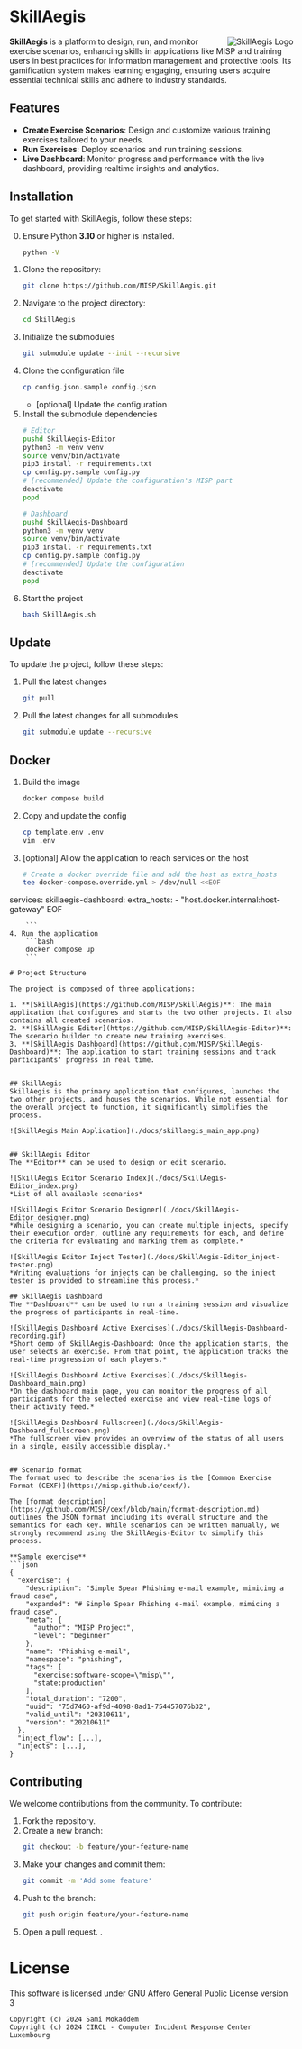# SkillAegis
<img alt="SkillAegis Logo" align="right" src="application/skillaegis-logo.svg"/> 

**SkillAegis** is a platform to design, run, and monitor exercise scenarios, enhancing skills in applications like MISP and training users in best practices for information management and protective tools. Its gamification system makes learning engaging, ensuring users acquire essential technical skills and adhere to industry standards.


## Features

- **Create Exercise Scenarios**: Design and customize various training exercises tailored to your needs.
- **Run Exercises**: Deploy scenarios and run training sessions.
- **Live Dashboard**: Monitor progress and performance with the live dashboard, providing realtime insights and analytics.

## Installation

To get started with SkillAegis, follow these steps:

0. Ensure Python **3.10** or higher is installed.
    ```bash
    python -V
    ```
1. Clone the repository:
    ```bash
    git clone https://github.com/MISP/SkillAegis.git
    ```
2. Navigate to the project directory:
    ```bash
    cd SkillAegis
    ```
3. Initialize the submodules
    ```bash
    git submodule update --init --recursive
    ```
4. Clone the configuration file
    ```bash
    cp config.json.sample config.json
    ```
    -   [optional] Update the configuration
5. Install the submodule dependencies
   ```bash
   # Editor
   pushd SkillAegis-Editor
   python3 -m venv venv
   source venv/bin/activate
   pip3 install -r requirements.txt
   cp config.py.sample config.py
   # [recommended] Update the configuration's MISP part
   deactivate
   popd

   # Dashboard
   pushd SkillAegis-Dashboard
   python3 -m venv venv
   source venv/bin/activate
   pip3 install -r requirements.txt
   cp config.py.sample config.py
   # [recommended] Update the configuration
   deactivate
   popd
   ```
6. Start the project
   ```bash
   bash SkillAegis.sh
   ```

## Update

To update the project, follow these steps:

1. Pull the latest changes
    ```bash
    git pull
    ```
2. Pull the latest changes for all submodules
    ```bash
    git submodule update --recursive
    ```

## Docker
1. Build the image
    ```bash
    docker compose build
    ```
2. Copy and update the config
    ```bash
    cp template.env .env
    vim .env
    ```
3. [optional] Allow the application to reach services on the host
    ```bash
    # Create a docker override file and add the host as extra_hosts
    tee docker-compose.override.yml > /dev/null <<EOF
services:
  skillaegis-dashboard:
    extra_hosts:
      - "host.docker.internal:host-gateway"
EOF
```
    ```
4. Run the application
    ```bash
    docker compose up
    ```

# Project Structure

The project is composed of three applications:

1. **[SkillAegis](https://github.com/MISP/SkillAegis)**: The main application that configures and starts the two other projects. It also contains all created scenarios.
2. **[SkillAegis Editor](https://github.com/MISP/SkillAegis-Editor)**: The scenario builder to create new training exercises.
3. **[SkillAegis Dashboard](https://github.com/MISP/SkillAegis-Dashboard)**: The application to start training sessions and track participants' progress in real time.


## SkillAegis
SkillAegis is the primary application that configures, launches the two other projects, and houses the scenarios. While not essential for the overall project to function, it significantly simplifies the process.

![SkillAegis Main Application](./docs/skillaegis_main_app.png)


## SkillAegis Editor
The **Editor** can be used to design or edit scenario.

![SkillAegis Editor Scenario Index](./docs/SkillAegis-Editor_index.png)
*List of all available scenarios*

![SkillAegis Editor Scenario Designer](./docs/SkillAegis-Editor_designer.png)
*While designing a scenario, you can create multiple injects, specify their execution order, outline any requirements for each, and define the criteria for evaluating and marking them as complete.*

![SkillAegis Editor Inject Tester](./docs/SkillAegis-Editor_inject-tester.png)
*Writing evaluations for injects can be challenging, so the inject tester is provided to streamline this process.*

## SkillAegis Dashboard
The **Dashboard** can be used to run a training session and visualize the progress of participants in real-time.

![SkillAegis Dashboard Active Exercises](./docs/SkillAegis-Dashboard-recording.gif)
*Short demo of SkillAegis-Dashboard: Once the application starts, the user selects an exercise. From that point, the application tracks the real-time progression of each players.*

![SkillAegis Dashboard Active Exercises](./docs/SkillAegis-Dashboard_main.png)
*On the dashboard main page, you can monitor the progress of all participants for the selected exercise and view real-time logs of their activity feed.*

![SkillAegis Dashboard Fullscreen](./docs/SkillAegis-Dashboard_fullscreen.png)
*The fullscreen view provides an overview of the status of all users in a single, easily accessible display.*


## Scenario format
The format used to describe the scenarios is the [Common Exercise Format (CEXF)](https://misp.github.io/cexf/).

The [format description](https://github.com/MISP/cexf/blob/main/format-description.md) outlines the JSON format including its overall structure and the semantics for each key. While scenarios can be written manually, we strongly recommend using the SkillAegis-Editor to simplify this process.

**Sample exercise**
```json
{
  "exercise": {
    "description": "Simple Spear Phishing e-mail example, mimicing a fraud case",
    "expanded": "# Simple Spear Phishing e-mail example, mimicing a fraud case",
    "meta": {
      "author": "MISP Project",
      "level": "beginner"
    },
    "name": "Phishing e-mail",
    "namespace": "phishing",
    "tags": [
      "exercise:software-scope=\"misp\"",
      "state:production"
    ],
    "total_duration": "7200",
    "uuid": "75d7460-af9d-4098-8ad1-754457076b32",
    "valid_until": "20310611",
    "version": "20210611"
  },
  "inject_flow": [...],
  "injects": [...],
}
```


## Contributing

We welcome contributions from the community. To contribute:

1. Fork the repository.
2. Create a new branch:
    ```bash
    git checkout -b feature/your-feature-name
    ```
3. Make your changes and commit them:
    ```bash
    git commit -m 'Add some feature'
    ```
4. Push to the branch:
    ```bash
    git push origin feature/your-feature-name
    ```
5. Open a pull request.
.

# License
This software is licensed under GNU Affero General Public License version 3

```
Copyright (c) 2024 Sami Mokaddem
Copyright (c) 2024 CIRCL - Computer Incident Response Center Luxembourg
```
